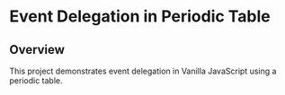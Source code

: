 # Event Delegation in Periodic Table

## Overview
This project demonstrates event delegation in Vanilla JavaScript using a periodic table.
